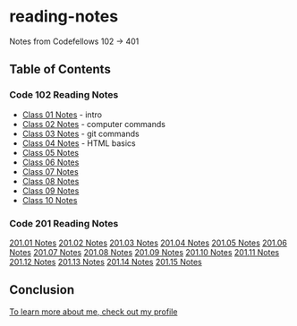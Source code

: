 # reading-notes
Notes from Codefellows 102 -> 401

## Table of Contents

### Code 102 Reading Notes
* [Class 01 Notes](./102/class-01.md) - intro
* [Class 02 Notes](./102/class-02.md) - computer commands
* [Class 03 Notes](./102/class-03.md) - git commands
* [Class 04 Notes](102/class-04.md) - HTML basics
* [Class 05 Notes](102/class-05.md)
* [Class 06 Notes](102/class-06.md)
* [Class 07 Notes](102/class-07.md)
* [Class 08 Notes](102/class-08.md)
* [Class 09 Notes](102/class-09.md)
* [Class 10 Notes](102/class-10.md)


### Code 201 Reading Notes
[201.01 Notes](201/201-class01.md)
[201.02 Notes](201/201-class02.md)
[201.03 Notes](201/201-class03.md)
[201.04 Notes](201/201-class04.md)
[201.05 Notes](201/201-class05.md)
[201.06 Notes](201/201-class06.md)
[201.07 Notes](201/201-class07.md)
[201.08 Notes](201/201-class08.md)
[201.09 Notes](201/201-class09.md)
[201.10 Notes](201/201-class10.md)
[201.11 Notes](201/201-class11.md)
[201.12 Notes](201/201-class12.md)
[201.13 Notes](201/201-class13.md)
[201.14 Notes](201/201-class14.md)
[201.15 Notes](201/201-class15.md)


## Conclusion

[To learn more about me, check out my profile](https://github.com/0xQuasark)
